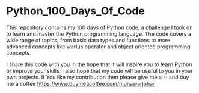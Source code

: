 # Python_100_Days_Of_Code
This repository contains my 100 days of Python code, a challenge I took on to learn and master the Python programming language. The code covers a wide range of topics, from basic data types and functions to more advanced concepts like warlus operator and object oriented programming concepts.

I share this code with you in the hope that it will inspire you to learn Python or improve your skills. I also hope that my code will be useful to you in your own projects.
If You like my contribution then please give me a ✨
and buy me a coffee https://www.buymeacoffee.com/munawarjohar
